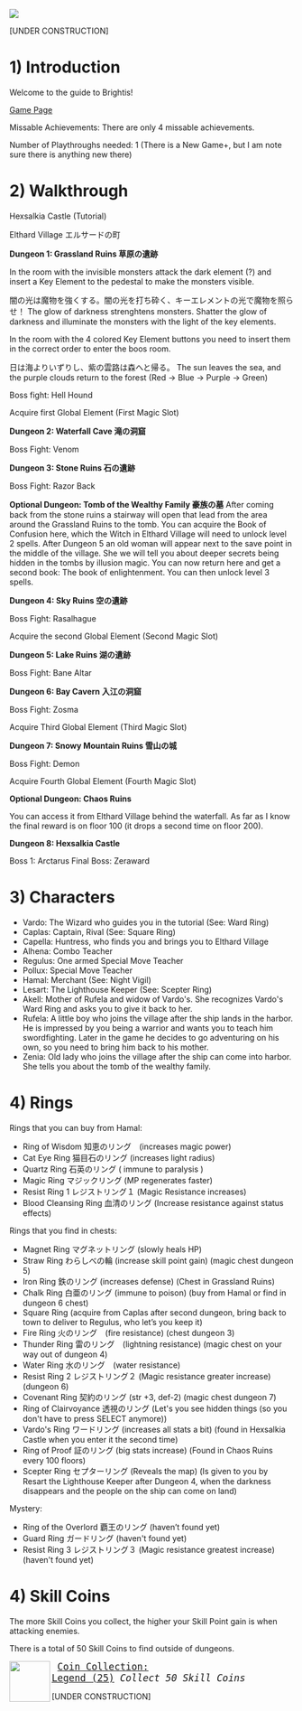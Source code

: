 ![](http://www.hardcoregaming101.net/wp-content/uploads/2020/12/brightis-titlejpn-1.jpg)

[UNDER CONSTRUCTION]

# 1) Introduction

Welcome to the guide to Brightis!

[Game Page](https://retroachievements.org/game/18202)

Missable Achievements: There are only 4 missable achievements.

Number of Playthroughs needed: 1 (There is a New Game+, but I am note sure there is anything new there)

# 2) Walkthrough

Hexsalkia Castle (Tutorial)

Elthard Village エルサードの町

**Dungeon 1: Grassland Ruins 草原の遺跡**

In the room with the invisible monsters attack the dark element (?) and insert a Key Element to the pedestal to make the monsters visible.

闇の光は魔物を強くする。闇の光を打ち砕く、キーエレメントの光で魔物を照らせ！
The glow of darkness strenghtens monsters. Shatter the glow of darkness and illuminate the monsters with the light of the key elements.

In the room with the 4 colored Key Element buttons you need to insert them in the correct order to enter the boos room.

日は海よりいずりし、紫の雲路は森へと帰る。
The sun leaves the sea, and the purple clouds return to the forest
(Red -> Blue -> Purple -> Green)

Boss fight: Hell Hound 

Acquire first Global Element (First Magic Slot)

**Dungeon 2: Waterfall Cave 滝の洞窟**

Boss Fight: Venom

**Dungeon 3: Stone Ruins 石の遺跡**

Boss Fight: Razor Back

**Optional Dungeon: Tomb of the Wealthy Family 豪族の墓**
After coming back from the stone ruins a stairway will open that lead from the area around the Grassland Ruins to the tomb. You can acquire the Book of Confusion here, which the Witch in Elthard Village will need to unlock level 2 spells.
After Dungeon 5 an old woman will appear next to the save point in the middle of the village. She we will tell you about deeper secrets being hidden in the tombs by illusion magic. You can now return here and get a second book: The book of enlightenment. You can then unlock level 3 spells.

**Dungeon 4: Sky Ruins 空の遺跡**

Boss Fight: Rasalhague

Acquire the second Global Element (Second Magic Slot)

**Dungeon 5: Lake Ruins 湖の遺跡**

Boss Fight: Bane Altar

**Dungeon 6: Bay Cavern 入江の洞窟**

Boss Fight: Zosma

Acquire Third Global Element (Third Magic Slot)

**Dungeon 7: Snowy Mountain Ruins 雪山の城**

Boss Fight: Demon

Acquire Fourth Global Element (Fourth Magic Slot)

**Optional Dungeon: Chaos Ruins**

You can access it from Elthard Village behind the waterfall. As far as I know the final reward is on floor 100 (it drops a second time on floor 200).

**Dungeon 8: Hexsalkia Castle**

Boss 1: Arctarus
Final Boss: Zeraward

# 3) Characters

* Vardo: The Wizard who guides you in the tutorial (See: Ward Ring)
* Caplas: Captain, Rival (See: Square Ring)
* Capella: Huntress, who finds you and brings you to Elthard Village
* Alhena: Combo Teacher
* Regulus: One armed Special Move Teacher
* Pollux: Special Move Teacher
* Hamal: Merchant (See: Night Vigil)
* Lesart: The Lighthouse Keeper (See: Scepter Ring)
* Akell: Mother of Rufela and widow of Vardo's. She recognizes Vardo's Ward Ring and asks you to give it back to her.
* Rufela: A little boy who joins the village after the ship lands in the harbor. He is impressed by you being a warrior and wants you to teach him swordfighting. Later in the game he decides to go adventuring on his own, so you need to bring him back to his mother.
* Zenia: Old lady who joins the village after the ship can come into harbor. She tells you about the tomb of the wealthy family.

# 4) Rings

Rings that you can buy from Hamal:

* Ring of Wisdom  知恵のリング　(increases magic power)
* Cat Eye Ring  猫目石のリング (increases light radius)
* Quartz Ring 石英のリング ( immune to paralysis )
* Magic Ring マジックリング (MP regenerates faster)
* Resist Ring 1 レジストリング１ (Magic Resistance increases)
* Blood Cleansing Ring 血清のリング (Increase resistance against status effects)

Rings that you find in chests:

* Magnet Ring マグネットリング (slowly heals HP)
* Straw Ring わらしべの輪 (increase skill point gain) (magic chest dungeon 5)
* Iron Ring 鉄のリング (increases defense) (Chest in Grassland Ruins)
* Chalk Ring 白亜のリング  (immune to poison) (buy from Hamal or find in dungeon 6 chest)
* Square Ring (acquire from Caplas after second dungeon, bring back to town to deliver to Regulus, who let’s you keep it)
* Fire Ring 火のリング　(fire resistance) (chest dungeon 3)
* Thunder Ring 雷のリング　(lightning resistance) (magic chest on your way out of dungeon 4)
* Water Ring 水のリング　(water resistance)
* Resist Ring 2 レジストリング２ (Magic resistance greater increase) (dungeon 6)
* Covenant Ring 契約のリング (str +3, def-2) (magic chest dungeon 7)
* Ring of Clairvoyance 透視のリング (Let's you see hidden things (so you don't have to press SELECT anymore))
* Vardo's Ring ワードリング (increases all stats a bit) (found in Hexsalkia Castle when you enter it the second time)
* Ring of Proof 証のリング (big stats increase) (Found in Chaos Ruins every 100 floors)
* Scepter Ring セプターリング (Reveals the map) (Is given to you by Resart the Lighthouse Keeper after Dungeon 4, when the darkness disappears and the people on the ship can come on land)

Mystery:

* Ring of the Overlord 覇王のリング (haven’t found yet)
* Guard Ring ガードリング (haven't found yet)
* Resist Ring 3 レジストリング３ (Magic resistance greatest increase) (haven't found yet)

# 4) Skill Coins

The more Skill Coins you collect, the higher your Skill Point gain is when attacking enemies.

There is a total of 50 Skill Coins to find outside of dungeons.

<img align="left" width="72" height="72" src="https://media.retroachievements.org/Badge/407755.png">

<big><pre>
[Coin Collection: Legend (25)](https://retroachievements.org/achievement/362187)
_Collect 50 Skill Coins_
</pre></big>

[UNDER CONSTRUCTION]